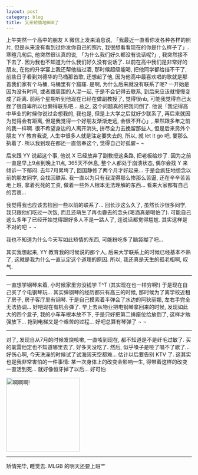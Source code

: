 ```yaml
---
layout: post
category: blog
title: 又来矫情地BBB了
---
```

上午突然一个高中的朋友 X 微信上发来消息说, 「我最近一直看你发各种各样的照片, 但是从来没有看到过你发你自己的照片, 我很想看看现在的你是什么样子了」. 寒暄几句后, 他突然很认真的说, 「为什么我们好久都没有说话呢?」, 我突然接不下去了. 因为我也不知道为什么我们好久没有说话了. 以前在高中我们是非常好的朋友, 在他的升学宴上我还帮他挡过酒, 那时候超级能喝, 把他同学都给挡不干了, 前些日子看到刘德华的马桶那首歌, 还想起了他, 因为他高中最喜欢唱的歌就是那首我们家有个马桶, 马桶里有个窟窿. 是啊, 为什么后来就没有联系了呢? 一开始是因为没有时间, 或者跟周围的人混一起, 于是不会记得去联系, 到后来应该就慢慢变成了距离. 前两个星期听到他现在已经在做副教授了, 觉得很nb, 可能我觉得自己太挫了很自卑所以也懒得联系吧... 总之, 这个问题真的把我问倒了. 他说「我记得高中毕业的时候你说过会想我的, 我也是, 但是上大学之后就好少联系了, 再后来就因为觉得会有距离, 但是我觉得一个好朋友渐渐走远, 会很不开心」, 果然跟多年之前的我一样啊. 很不希望身边的人离开消失, 拼尽全力去挽留那些人, 但是后来另外个朋友 YY 教育我说, 人生中很多人就是注定要失去的, 所以, 就 let it go 吧, 嫑那么执着了. 所以我到现在都还一直信奉这个, 觉得自己好孤僻¬ ¬

后来跟 YY 说起这个事, 他说 X 已经放弃了副教授这条路, 把老板给炒了. 因为之前一直是早上9点到晚上11点, 365天不休息, 整个人都处于崩溃状态, 偶尔会找 Y 来倾诉一下郁闷. 去年7月累垮了, 回国静修了两个月才好起来... 于是会疯狂地想念以前的朋友同学, 会找回联系. 我一直以为只有我混得那么惨那么苦逼, 还在辛辛苦苦地上班, 拿着死死的工资, 做着一些外人根本无法理解的东西... 看来大家都有自己的苦衷... 

我觉得我也应该去捡回一些以前的联系了... 回长沙这么久了, 虽然长沙很多同学, 我只跟他们吃过一次饭, 而且还萌生了再也嫑去的念头(喝酒真是喝怕了). 可能自己这么多年了已经开始觉得跟好多人不是一路人了, 连说话都觉得尴尬. 其实这样是不对的吧 ¬ ¬

我也不知道为什么今天写如此矫情的东西, 可能粉吃多了脑袋糊了吧... 

其实我想起来, YY 教育我的时候说的那个人, 后来大学联系上的时候已经基本不熟了, 这就是我为什么一直认定这个道理的原因. 所以, 我还真是天生的孤老相啊, 叹气.

---

一直想学钢琴来着, 小时候家里穷没钱学 T^T (其实现在也一样穷啊!) 于是现在自己买了个电钢琴玩... 其实弹钢琴的经历都只有高三的时候, 那时候为了离学校近租了房子, 房子客厅里有钢琴. 于是自己摸索着半弹会了水边的阿狄丽娜, 左右手完全无法协调... 好吧现在有机会弹了. 早上去从物业把电钢琴拿回来的时候, 发现如此大的四个盒子, 我的小车车根本放不下, 于是只好把第二排座位给放倒了, 这样才勉强放下... 拖到电梯又是个艰苦的过程... 好吧总算有琴弹了 ¬ ¬

---

对了, 发现自从7月的时候发烧咳嗽, 一直咳到现在, 都不知道是不是纤毛过敏了. 买的氯雷他定也不知道哪里去了, 好多天没吃了. 然后, 似乎嗓子是哑了唱不了歌了... 好伤心啊, 今天洗澡的时候试了试海阔天空都难... 估计以后要告别 KTV 了. 这其实也是我非常害怕的一件事情: 某一次身体上的改变会影响一生, 得带着这样的改变一直活到死... 就好像恒牙掉了以后... 好可怕

<img src="http://muroq.qiniudn.com/emotion-%E6%88%91%E4%B8%8D%E8%A6%81%E5%90%AC.jpg" alt="啊啊啊!" style="width:200px;" class="center"/>

---

矫情完毕, 睡觉去. MLGB 的明天还要上班艹
